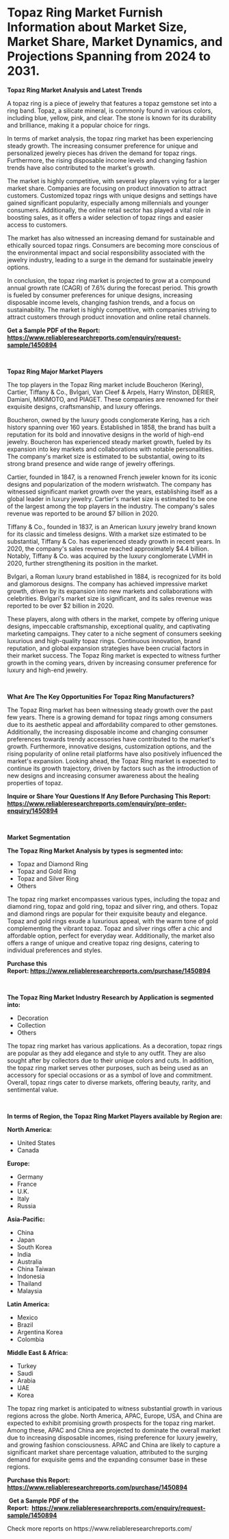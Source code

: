 <p><h1>Topaz Ring Market Furnish Information about Market Size, Market Share, Market Dynamics, and Projections Spanning from 2024 to 2031.</h1></p><p><strong>Topaz Ring Market Analysis and Latest Trends</strong></p>
<p><p>A topaz ring is a piece of jewelry that features a topaz gemstone set into a ring band. Topaz, a silicate mineral, is commonly found in various colors, including blue, yellow, pink, and clear. The stone is known for its durability and brilliance, making it a popular choice for rings.</p><p>In terms of market analysis, the topaz ring market has been experiencing steady growth. The increasing consumer preference for unique and personalized jewelry pieces has driven the demand for topaz rings. Furthermore, the rising disposable income levels and changing fashion trends have also contributed to the market's growth.</p><p>The market is highly competitive, with several key players vying for a larger market share. Companies are focusing on product innovation to attract customers. Customized topaz rings with unique designs and settings have gained significant popularity, especially among millennials and younger consumers. Additionally, the online retail sector has played a vital role in boosting sales, as it offers a wider selection of topaz rings and easier access to customers.</p><p>The market has also witnessed an increasing demand for sustainable and ethically sourced topaz rings. Consumers are becoming more conscious of the environmental impact and social responsibility associated with the jewelry industry, leading to a surge in the demand for sustainable jewelry options.</p><p>In conclusion, the topaz ring market is projected to grow at a compound annual growth rate (CAGR) of 7.6% during the forecast period. This growth is fueled by consumer preferences for unique designs, increasing disposable income levels, changing fashion trends, and a focus on sustainability. The market is highly competitive, with companies striving to attract customers through product innovation and online retail channels.</p></p>
<p><strong>Get a Sample PDF of the Report:&nbsp; <a href="https://www.reliableresearchreports.com/enquiry/request-sample/1450894">https://www.reliableresearchreports.com/enquiry/request-sample/1450894</a></strong></p>
<p>&nbsp;</p>
<p><strong>Topaz Ring Major Market Players</strong></p>
<p><p>The top players in the Topaz Ring market include Boucheron (Kering), Cartier, Tiffany & Co., Bvlgari, Van Cleef & Arpels, Harry Winston, DERIER, Damiani, MIKIMOTO, and PIAGET. These companies are renowned for their exquisite designs, craftsmanship, and luxury offerings.</p><p>Boucheron, owned by the luxury goods conglomerate Kering, has a rich history spanning over 160 years. Established in 1858, the brand has built a reputation for its bold and innovative designs in the world of high-end jewelry. Boucheron has experienced steady market growth, fueled by its expansion into key markets and collaborations with notable personalities. The company's market size is estimated to be substantial, owing to its strong brand presence and wide range of jewelry offerings.</p><p>Cartier, founded in 1847, is a renowned French jeweler known for its iconic designs and popularization of the modern wristwatch. The company has witnessed significant market growth over the years, establishing itself as a global leader in luxury jewelry. Cartier's market size is estimated to be one of the largest among the top players in the industry. The company's sales revenue was reported to be around $7 billion in 2020.</p><p>Tiffany & Co., founded in 1837, is an American luxury jewelry brand known for its classic and timeless designs. With a market size estimated to be substantial, Tiffany & Co. has experienced steady growth in recent years. In 2020, the company's sales revenue reached approximately $4.4 billion. Notably, Tiffany & Co. was acquired by the luxury conglomerate LVMH in 2020, further strengthening its position in the market.</p><p>Bvlgari, a Roman luxury brand established in 1884, is recognized for its bold and glamorous designs. The company has achieved impressive market growth, driven by its expansion into new markets and collaborations with celebrities. Bvlgari's market size is significant, and its sales revenue was reported to be over $2 billion in 2020.</p><p>These players, along with others in the market, compete by offering unique designs, impeccable craftsmanship, exceptional quality, and captivating marketing campaigns. They cater to a niche segment of consumers seeking luxurious and high-quality topaz rings. Continuous innovation, brand reputation, and global expansion strategies have been crucial factors in their market success. The Topaz Ring market is expected to witness further growth in the coming years, driven by increasing consumer preference for luxury and high-end jewelry.</p></p>
<p>&nbsp;</p>
<p><strong>What Are The Key Opportunities For Topaz Ring Manufacturers?</strong></p>
<p><p>The Topaz Ring market has been witnessing steady growth over the past few years. There is a growing demand for topaz rings among consumers due to its aesthetic appeal and affordability compared to other gemstones. Additionally, the increasing disposable income and changing consumer preferences towards trendy accessories have contributed to the market's growth. Furthermore, innovative designs, customization options, and the rising popularity of online retail platforms have also positively influenced the market's expansion. Looking ahead, the Topaz Ring market is expected to continue its growth trajectory, driven by factors such as the introduction of new designs and increasing consumer awareness about the healing properties of topaz.</p></p>
<p><strong>Inquire or Share Your Questions If Any Before Purchasing This Report: <a href="https://www.reliableresearchreports.com/enquiry/pre-order-enquiry/1450894">https://www.reliableresearchreports.com/enquiry/pre-order-enquiry/1450894</a></strong></p>
<p>&nbsp;</p>
<p><strong>Market Segmentation</strong></p>
<p><strong>The Topaz Ring Market Analysis by types is segmented into:</strong></p>
<p><ul><li>Topaz and Diamond Ring</li><li>Topaz and Gold Ring</li><li>Topaz and Silver Ring</li><li>Others</li></ul></p>
<p><p>The topaz ring market encompasses various types, including the topaz and diamond ring, topaz and gold ring, topaz and silver ring, and others. Topaz and diamond rings are popular for their exquisite beauty and elegance. Topaz and gold rings exude a luxurious appeal, with the warm tone of gold complementing the vibrant topaz. Topaz and silver rings offer a chic and affordable option, perfect for everyday wear. Additionally, the market also offers a range of unique and creative topaz ring designs, catering to individual preferences and styles.</p></p>
<p><strong>Purchase this Report:&nbsp;<a href="https://www.reliableresearchreports.com/purchase/1450894">https://www.reliableresearchreports.com/purchase/1450894</a></strong></p>
<p>&nbsp;</p>
<p><strong>The Topaz Ring Market Industry Research by Application is segmented into:</strong></p>
<p><ul><li>Decoration</li><li>Collection</li><li>Others</li></ul></p>
<p><p>The topaz ring market has various applications. As a decoration, topaz rings are popular as they add elegance and style to any outfit. They are also sought after by collectors due to their unique colors and cuts. In addition, the topaz ring market serves other purposes, such as being used as an accessory for special occasions or as a symbol of love and commitment. Overall, topaz rings cater to diverse markets, offering beauty, rarity, and sentimental value.</p></p>
<p>&nbsp;</p>
<p><strong>In terms of Region, the Topaz Ring Market Players available by Region are:</strong></p>
<p>
    <p> <strong> North America: </strong>
        <ul>
            <li>United States</li>
            <li>Canada</li>
        </ul>
        </p> 
    <p> <strong> Europe: </strong>
        <ul>
            <li>Germany</li>
            <li>France</li>
            <li>U.K.</li>
            <li>Italy</li>
            <li>Russia</li>
        </ul>
        </p> 
    <p> <strong> Asia-Pacific: </strong>
        <ul>
            <li>China</li>
            <li>Japan</li>
            <li>South Korea</li>
            <li>India</li>
            <li>Australia</li>
            <li>China Taiwan</li>
            <li>Indonesia</li>
            <li>Thailand</li>
            <li>Malaysia</li>
        </ul>
        </p> 
    <p> <strong> Latin America: </strong>
        <ul>
            <li>Mexico</li>
            <li>Brazil</li>
            <li>Argentina Korea</li>
            <li>Colombia</li>
        </ul>
        </p> 
    <p> <strong> Middle East & Africa: </strong>
        <ul>
            <li>Turkey</li>
            <li>Saudi</li>
            <li>Arabia</li>
            <li>UAE</li>
            <li>Korea</li>
        </ul>
    </p>
    </p>
<p><p>The topaz ring market is anticipated to witness substantial growth in various regions across the globe. North America, APAC, Europe, USA, and China are expected to exhibit promising growth prospects for the topaz ring market. Among these, APAC and China are projected to dominate the overall market due to increasing disposable incomes, rising preference for luxury jewelry, and growing fashion consciousness. APAC and China are likely to capture a significant market share percentage valuation, attributed to the surging demand for exquisite gems and the expanding consumer base in these regions.</p></p>
<p><strong>Purchase this Report: <a href="https://www.reliableresearchreports.com/purchase/1450894">https://www.reliableresearchreports.com/purchase/1450894</a></strong></p>
<p>&nbsp;<strong>Get a Sample PDF of the Report:&nbsp;&nbsp;<a href="https://www.reliableresearchreports.com/enquiry/request-sample/1450894">https://www.reliableresearchreports.com/enquiry/request-sample/1450894</a></strong></p>
<p><strong></strong></p>
<p>Check more reports on https://www.reliableresearchreports.com/</p>